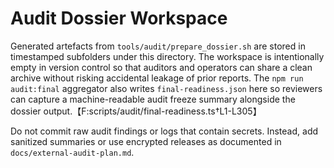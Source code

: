 # Audit Dossier Workspace

Generated artefacts from `tools/audit/prepare_dossier.sh` are stored in timestamped subfolders
under this directory. The workspace is intentionally empty in version control so that auditors and
operators can share a clean archive without risking accidental leakage of prior reports. The
`npm run audit:final` aggregator also writes `final-readiness.json` here so reviewers can capture a
machine-readable audit freeze summary alongside the dossier output.【F:scripts/audit/final-readiness.ts†L1-L305】

Do not commit raw audit findings or logs that contain secrets. Instead, add sanitized summaries or
use encrypted releases as documented in `docs/external-audit-plan.md`.
